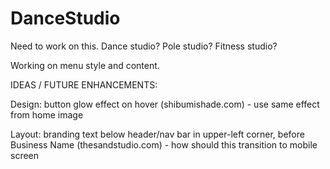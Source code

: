 # DanceStudio
Need to work on this. Dance studio? Pole studio? Fitness studio?

Working on menu style and content.

IDEAS / FUTURE ENHANCEMENTS:

Design: button glow effect on hover (shibumishade.com) - use same effect from home image

Layout: branding text below header/nav bar in upper-left corner, before Business Name (thesandstudio.com) - how should this transition to mobile screen
